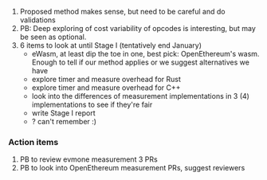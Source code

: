 1. Proposed method makes sense, but need to be careful and do validations
1. PB: Deep exploring of cost variability of opcodes is interesting, but may be seen as optional.
1. 6 items to look at until Stage I (tentatively end January)
    - eWasm, at least dip the toe in one, best pick: OpenEthereum's wasm. Enough to tell if our method applies or we suggest alternatives we have
    - explore timer and measure overhead for Rust
    - explore timer and measure overhead for C++
    - look into the differences of measurement implementations in 3 (4) implementations to see if they're fair
    - write Stage I report
    - ? can't remember :)


### Action items

1. PB to review evmone measurement 3 PRs
1. PB to look into OpenEthereum measurement PRs, suggest reviewers

